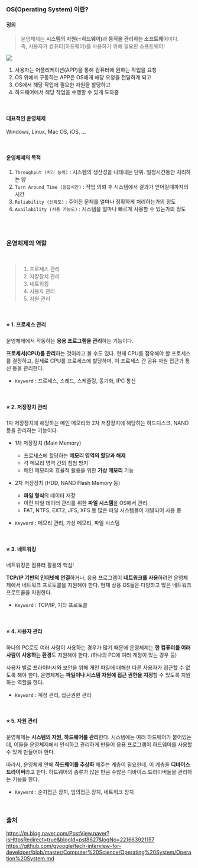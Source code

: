 ### OS(Operating System) 이란?

#### 정의 
>운영체제는 **시스템의 자원(=하드웨어)과 동작을 관리하는 소프트웨어**이다. <br>즉, 사용자가 컴퓨터(하드웨어)를 사용하기 위해 필요한 소프트웨어!

![](https://images.velog.io/images/yanghl98/post/7d781684-4b94-4650-8b9c-dcbab3179d8c/image.png)

1. 사용자는 어플리케이션(APP)을 통해 컴퓨터에 원하는 작업을 요청
2. OS 위에서 구동하는 APP은 OS에게 해당 요청을 전달하게 되고
3. OS에서 해당 작업에 필요한 자원을 할당하고 
4. 하드웨어에서 해당 작업을 수행할 수 있게 도와줌
<br>

#### 대표적인 운영체제
Windows, Linux, Mac OS, iOS, ...

<br>

#### 운영체제의 목적

1. `Throughput (처리 능력)` : 시스템의 생산성을 나태내는 단위. 일정시간동안 처리하는 양
2. `Turn Around Time (응답시간)` : 작업 의뢰 후 시스템에서 결과가 얻어질때까지의 시간
3. `Reliability (신뢰도)` : 주어진 문제를 얼마나 정확하게 처리하는가의 정도
4. `Availability (사용 가능도)` :  시스템을 얼마나 빠르게 사용할 수 있는가의 정도

<br><br>

### 운영체제의 역할
<br>

>1) 프로세스 관리
>2) 저장장치 관리
>3) 네트워킹
>4) 사용자 관리
>5) 자원 관리

<br>

#### ⭐ 1. 프로세스 관리
운영체제에서 작동하는 **응용 프로그램을 관리**하는 기능이다.

**프로세서(CPU)를 관리**하는 것이라고 볼 수도 있다. 현재 CPU를 점유해야 할 프로세스를 결정하고, 실제로 CPU를 프로세스에 할당하며, 이 프로세스 간 공유 자원 접근과 통신 등을 관리한다.

- `Keyword` : 프로세스, 스레드, 스케줄링, 동기화, IPC 통신


<br>

#### ⭐ 2. 저장장치 관리
1차 저장장치에 해당하는 메인 메모리와 2차 저장장치에 해당하는 하드디스크, NAND 등을 관리하는 기능이다.

- 1차 저장장치 (Main Memory)
  - 프로세스에 할당하는 **메모리 영역의 할당과 해제**
  - 각 메모리 영역 간의 침범 방지
  - 메인 메모리의 효율적 활용을 위한 **가상 메모리** 기능

- 2차 저장장치 (HDD, NAND Flash Memory 등)
  - **파일 형식**의 데이터 저장
  - 이런 파일 데이터 관리를 위한 **파일 시스템**을 OS에서 관리
  - FAT, NTFS, EXT2, JFS, XFS 등 많은 파일 시스템들이 개발되어 사용 중

- `Keyword` : 메모리 관리, 가상 메모리, 파일 시스템

<br>

#### ⭐ 3. 네트워킹
네트워킹은 컴퓨터 활용의 핵심! 

**TCP/IP 기반의 인터넷에 연결**하거나, 응용 프로그램이 **네트워크를 사용**하려면 운영체제에서 네트워크 프로토콜을 지원해야 한다. 현재 상용 OS들은 다양하고 많은 네트워크 프로토콜을 지원한다.

- `Keyword` : TCP/IP, 기타 프로토콜

<br>

#### ⭐ 4. 사용자 관리

하나의 PC로도 여러 사람이 사용하는 경우가 많기 때문에 운영체제는 **한 컴퓨터를 여러 사람이 사용하는 환경**도 지원해야 한다. (하나의 PC에 여러 계정이 있는 경우 등)

사용자 별로 프라이버시와 보안을 위해 개인 파일에 대해선 다른 사용자가 접근할 수 없도록 해야 한다. 운영체제는 **파일이나 시스템 자원에 접근 권한을 지정**할 수 있도록 지원하는 역할을 한다.
- `Keyword` : 계정 관리, 접근권한 관리

<br>

#### ⭐ 5. 자원 관리

운영체제는 **시스템의 자원, 하드웨어를 관리**한다. 시스템에는 여러 하드웨어가 붙어있는데, 이들을 운영체제에서 인식하고 관리하게 만들어 응용 프로그램이 하드웨어를 사용할 수 있게 만들어야 한다.

따라서, 운영체제 안에 **하드웨어를 추상화** 해주는 계층이 필요한데, 이 계층을 **디바이스 드라이버**라고 한다. 하드웨어의 종류가 많은 만큼 수많은 디바이스 드라이버들을 관리하는 기능을 한다.

- `Keyword` : 순차접근 장치, 임의접근 장치, 네트워크 장치

<br>


### 출처
https://m.blog.naver.com/PostView.naver?isHttpsRedirect=true&blogId=pst8627&logNo=221663921157
https://github.com/gyoogle/tech-interview-for-developer/blob/master/Computer%20Science/Operating%20System/Operation%20System.md
